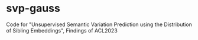 # svp-gauss
Code for "Unsupervised Semantic Variation Prediction using the Distribution of Sibling Embeddings", Findings of ACL2023
